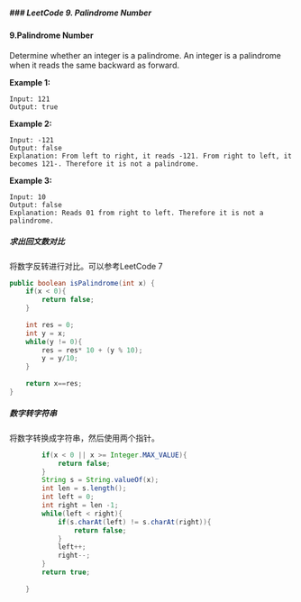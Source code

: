 ##### ### LeetCode 9. Palindrome Number

#### 9.Palindrome Number

Determine whether an integer is a palindrome. An integer is a palindrome when it reads the same backward as forward.

**Example 1:**

```
Input: 121
Output: true
```

**Example 2:**

```
Input: -121
Output: false
Explanation: From left to right, it reads -121. From right to left, it becomes 121-. Therefore it is not a palindrome.
```

**Example 3:**

```
Input: 10
Output: false
Explanation: Reads 01 from right to left. Therefore it is not a palindrome.
```

##### 求出回文数对比

将数字反转进行对比。可以参考LeetCode 7 

``` java
public boolean isPalindrome(int x) {
    if(x < 0){
        return false;
    }
    
    int res = 0;
    int y = x;
    while(y != 0){          
        res = res* 10 + (y % 10);
        y = y/10;
    }
    
    return x==res;
}
```
##### 数字转字符串

将数字转换成字符串，然后使用两个指针。

```    java
        if(x < 0 || x >= Integer.MAX_VALUE){
            return false;
        }
        String s = String.valueOf(x);
        int len = s.length();
        int left = 0;
        int right = len -1;
        while(left < right){
            if(s.charAt(left) != s.charAt(right)){
                return false;
            }  
            left++;
            right--;
        }
        return true;
        
    }
```